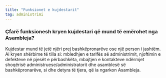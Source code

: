 ```yaml
---
title: "Funksionet e kujdestarit"
tag: administrimi
---
```


### Çfarë funksionesh kryen kujdestari që mund të emërohet nga Asambleja?

Kujdestar mund të jetë njëri prej bashkëpronarëve ose një person i jashtëm. Ai kryen shërbime të tilla si: mbledhjen e tarifës së administrimit, njoftimin e defekteve në pjesët e përbashkëta, mbajtjen e kontakteve ndërmjet shoqërisë administruese/administratorit dhe asamblesë së bashkëpronarëve, si dhe detyra të tjera, që ia ngarkon Asambleja.
